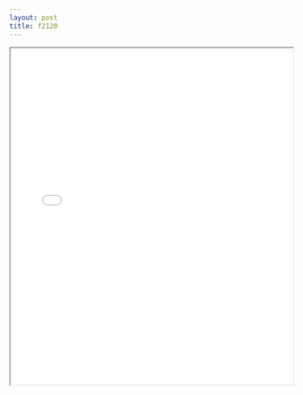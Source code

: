 ```yaml
---
layout: post
title: f2120
---
```


<div class="pdf-container">
<iframe src="/ea/assets/pdfs/f2120.pdf" height="600" width="100%" allowFullScreen="true"></iframe>
</div>

